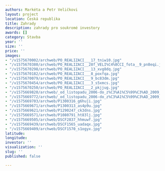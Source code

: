 ```yaml
---
authors: Markéta a Petr Veličkovi
layout: project
location: Česká republika
title: Zahrady
description: zahrady pro soukromé investory
awards: []
category: Stavba
year: ''
size: ''
price: ''
images:
- "/v1575670002/archweb/PO_REALIZACI___17_tniw10.jpg"
- "/v1575670380/archweb/PO_REALIZACI__28f_VELI%C4%8CCI_fota__9_pn8eqi.jpg"
- "/v1575670298/archweb/PO_REALIZACI___13_xvg8dq.jpg"
- "/v1575670182/archweb/PO_REALIZACI___8_poxfqa.jpg"
- "/v1575670079/archweb/PO_REALIZACI___9_bc83dm.jpg"
- "/v1575670454/archweb/PO_REALIZACI___3_s5xmcs.jpg"
- "/v1575670250/archweb/PO_REALIZACI___2_pkjjug.jpg"
- "/v1575669820/archweb/_od_listopadu_2006-do_z%C3%A1%C5%99%C3%AD_2009_34_m95ky1.jpg"
- "/v1575669772/archweb/_od_listopadu_2006-do_z%C3%A1%C5%99%C3%AD_2009_32_lq22o1.jpg"
- "/v1575669703/archweb/P1300316_g6huji.jpg"
- "/v1575669671/archweb/P1300313_as4p9u.jpg"
- "/v1575669621/archweb/P1290247_ck3dns.jpg"
- "/v1575669571/archweb/P1080791_ht83lj.jpg"
- "/v1575669505/archweb/DSCF2837_hhmuwf.jpg"
- "/v1575669439/archweb/DSCF1565_uadaqx.jpg"
- "/v1575669409/archweb/DSCF1570_s1ogyx.jpg"
latitude: 
longitude: 
investor: ''
visualization: ''
slug: ''
published: false

---
```


